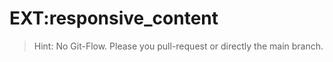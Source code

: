 # EXT:responsive_content

> Hint: No Git-Flow. Please you pull-request or directly the main branch.
